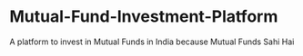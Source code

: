# Mutual-Fund-Investment-Platform
A platform to invest in Mutual Funds in India because Mutual Funds Sahi Hai
